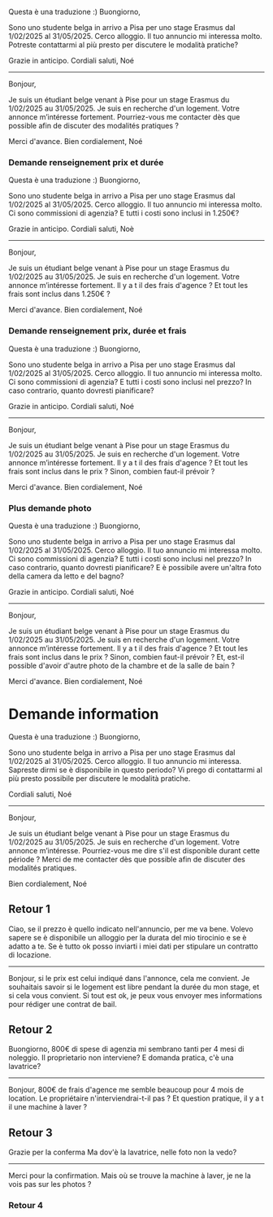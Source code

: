 

Questa è una traduzione :) 
Buongiorno,

Sono uno studente belga in arrivo a Pisa per uno stage Erasmus dal 1/02/2025 al 31/05/2025. Cerco alloggio. Il tuo annuncio mi interessa molto. Potreste contattarmi al più presto per discutere le modalità pratiche? 

Grazie in anticipo.
Cordiali saluti,
Noé

---
Bonjour,

Je suis un étudiant belge venant à Pise pour un stage Erasmus du 1/02/2025 au 31/05/2025. Je suis en recherche d'un logement. Votre annonce m’intéresse fortement. Pourriez-vous me contacter dès que possible afin de discuter des modalités pratiques ?

Merci d'avance.
Bien cordialement,
Noé

### Demande renseignement prix et durée

Questa è una traduzione :) 
Buongiorno,

Sono uno studente belga in arrivo a Pisa per uno stage Erasmus dal 1/02/2025 al 31/05/2025. Cerco alloggio. Il tuo annuncio mi interessa molto.
Ci sono commissioni di agenzia? E tutti i costi sono inclusi in 1.250€?

Grazie in anticipo.
Cordiali saluti,
Noè

---
Bonjour,

Je suis un étudiant belge venant à Pise pour un stage Erasmus du 1/02/2025 au 31/05/2025. Je suis en recherche d'un logement. Votre annonce m’intéresse fortement. 
Il y a t il des frais d'agence ? Et tout les frais sont inclus dans 1.250€ ?

Merci d'avance.
Bien cordialement,
Noé

### Demande renseignement prix, durée et frais

Questa è una traduzione :) 
Buongiorno,

Sono uno studente belga in arrivo a Pisa per uno stage Erasmus dal 1/02/2025 al 31/05/2025. Cerco alloggio. Il tuo annuncio mi interessa molto.
Ci sono commissioni di agenzia? E tutti i costi sono inclusi nel prezzo? In caso contrario, quanto dovresti pianificare?

Grazie in anticipo.
Cordiali saluti,
Noé

---
Bonjour,

Je suis un étudiant belge venant à Pise pour un stage Erasmus du 1/02/2025 au 31/05/2025. Je suis en recherche d'un logement. Votre annonce m’intéresse fortement. 
Il y a t il des frais d'agence ? Et tout les frais sont inclus dans le prix ? Sinon, combien faut-il prévoir ?

Merci d'avance.
Bien cordialement,
Noé

### Plus demande photo

 Questa è una traduzione :) 
Buongiorno, 

Sono uno studente belga in arrivo a Pisa per uno stage Erasmus dal 1/02/2025 al 31/05/2025. Cerco alloggio. Il tuo annuncio mi interessa molto.
Ci sono commissioni di agenzia? E tutti i costi sono inclusi nel prezzo? In caso contrario, quanto dovresti pianificare?
E è possibile avere un'altra foto della camera da letto e del bagno?

Grazie in anticipo. 
Cordiali saluti,
Noé

---
Bonjour,

Je suis un étudiant belge venant à Pise pour un stage Erasmus du 1/02/2025 au 31/05/2025. Je suis en recherche d'un logement. Votre annonce m’intéresse fortement. 
Il y a t il des frais d'agence ? Et tout les frais sont inclus dans le prix ? Sinon, combien faut-il prévoir ?
Et, est-il possible d'avoir d'autre photo de la chambre et de la salle de bain ?

Merci d'avance.
Bien cordialement,
Noé



# Demande information

Questa è una traduzione :) 
Buongiorno,

Sono uno studente belga in arrivo a Pisa per uno stage Erasmus dal 1/02/2025 al 31/05/2025. Cerco alloggio. Il tuo annuncio mi interessa. Sapreste dirmi se è disponibile in questo periodo? 
Vi prego di contattarmi al più presto possibile per discutere le modalità pratiche.

Cordiali saluti,
Noé

---
Bonjour,

Je suis un étudiant belge venant à Pise pour un stage Erasmus du 1/02/2025 au 31/05/2025. Je suis en recherche d'un logement. Votre annonce m’intéresse. Pourriez-vous me dire s'il est disponible durant cette période ?
Merci de me contacter dès que possible afin de discuter des modalités pratiques.

Bien cordialement,
Noé

## Retour 1

Ciao, se il prezzo è quello indicato nell'annuncio, per me va bene. Volevo sapere se è disponibile un alloggio per la durata del mio tirocinio e se è adatto a te.
Se è tutto ok posso inviarti i miei dati per stipulare un contratto di locazione.

---

Bonjour, si le prix est celui indiqué dans l'annonce, cela me convient. Je souhaitais savoir si le logement est libre pendant la durée du mon stage, et si cela vous convient.
Si tout est ok, je peux vous envoyer mes informations pour rédiger une contrat de bail.

## Retour 2

Buongiorno, 800€ di spese di agenzia mi sembrano tanti per 4 mesi di noleggio. Il proprietario non interviene?
E domanda pratica, c'è una lavatrice?

---

Bonjour, 800€ de frais d'agence me semble beaucoup pour 4 mois de location. Le propriétaire n'interviendrai-t-il pas ?
Et question pratique, il y a t il une machine à laver ?

## Retour 3

Grazie per la conferma Ma dov'è la lavatrice, nelle foto non la vedo?

---

Merci pour la confirmation. Mais où se trouve la machine à laver, je ne la vois pas sur les photos ?

### Retour 4

